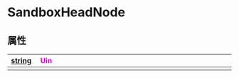 # SandboxHeadNode

## 属性

|<div style="width:700px">[string](/Api/DataType/String.md) &emsp;<font color="dd00dd">Uin</font></div>|
|:---|
||

